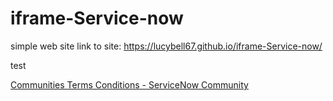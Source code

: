 # iframe-Service-now
simple web site
link to site: https://lucybell67.github.io/iframe-Service-now/

test

<a class="embedly-card" data-card-controls="0" href="https://community.servicenow.com/community?id=communities_terms_conditions">Communities Terms Conditions - ServiceNow Community</a>
<script async src="//cdn.embedly.com/widgets/platform.js" charset="UTF-8"></script>
